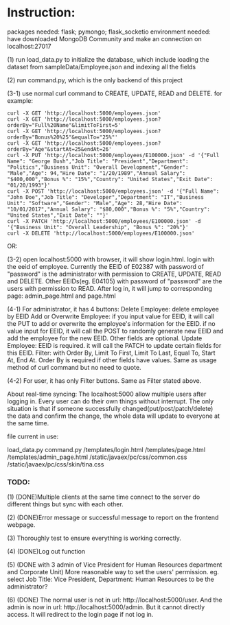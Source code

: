 # Instruction:

packages needed: flask; pymongo; flask_socketio
environment needed: have downloaded MongoDB Community and make an connection on localhost:27017

(1) run load_data.py to initialize the database, which include loading the dataset from sampleData/Employee.json and indexing all the fields

(2) run command.py, which is the only backend of this project

(3-1) use normal curl command to CREATE, UPDATE, READ and DELETE. for example:

    curl -X GET 'http://localhost:5000/employees.json'
    curl -X GET 'http://localhost:5000/employees.json?orderBy="Full%20Name"&limitToFirst=5' 
    curl -X GET 'http://localhost:5000/employees.json?orderBy="Bonus%20%25"&equalTo="25%"'
    curl -X GET 'http://localhost:5000/employees.json?orderBy="Age"&startAt=25&endAt=26'
    curl -X PUT 'http://localhost:5000/employees/E100000.json' -d '{"Full Name": "George Bush","Job Title": "President","Department": "Politics","Business Unit": "Overall Development","Gender": "Male","Age": 94,"Hire Date": "1/20/1989","Annual Salary": "$400,000","Bonus %": "15%","Country": "United States","Exit Date": "01/20/1993"}'
    curl -X POST 'http://localhost:5000/employees.json' -d '{"Full Name": "John Doe","Job Title": "Developer","Department": "IT","Business Unit": "Software","Gender": "Male","Age": 28,"Hire Date": "10/01/2017","Annual Salary": "$80,000","Bonus %": "5%","Country": "United States","Exit Date": ""}'
    curl -X PATCH 'http://localhost:5000/employees/E100000.json' -d '{"Business Unit": "Overall Leadership", "Bonus %": "20%"}'
    curl -X DELETE 'http://localhost:5000/employees/E100000.json'
OR:

(3-2) open localhost:5000 with browser, it will show login.html. login with the eeid of employee. Currently the EEID of E02387 with password of "password" is the administrator with permission to CREATE, UPDATE, READ and DELETE. Other EEIDs(eg. E04105) with password of "password" are the users with permission to READ. After log in, it will jump to corresponding page: admin_page.html and page.html

(4-1) For administrator, it has 4 buttons:
    Delete Employee: delete employee by EEID
    Add or Overwrite Employee: if you input value for EEID, it will call the PUT to add or overwrite the employee's information for the EEID. if no value input for EEID, it will call the POST to randomly generate new EEID and add the employee for the new EEID. Other fields are optional.
    Update Employee: EEID is required. it will call the PATCH to update certain fields for this EEID.
    Filter: with Order By, Limit To First, Limit To Last, Equal To, Start At, End At. Order By is required if other fields have values. Same as usage method of curl command but no need to quote.

(4-2) For user, it has only Filter buttons. Same as Filter stated above.

About real-time syncing:
The localhost:5000 allow multiple users after logging in. Every user can do their own things without interrupt. The only situation is that if someone successfully changed(put/post/patch/delete) the data and confirm the change, the whole data will update to everyone at the same time. 

file current in use: 

load_data.py
command.py
/templates/login.html
/templates/page.html
/templates/admin_page.html
/static/javaex/pc/css/common.css
/static/javaex/pc/css/skin/tina.css

### TODO:

(1) (DONE)Multiple clients at the same time connect to the server do different things but sync with each other.

(2) (DONE)Error message or successful message to report on the frontend webpage.

(3) Thoroughly test to ensure everything is working correctly.

(4) (DONE)Log out function

(5) (DONE with 3 admin of Vice President for Human Resources department and Corporate Unit)  More reasonable way to set the users' permission. eg. select Job Title: Vice President, Department: Human Resources to be the administrator?

(6) (DONE) The normal user is not in url: http://localhost:5000/user. And the admin is now in url: http://localhost:5000/admin. But it cannot directly access. It will redirect to the login page if not log in. 
